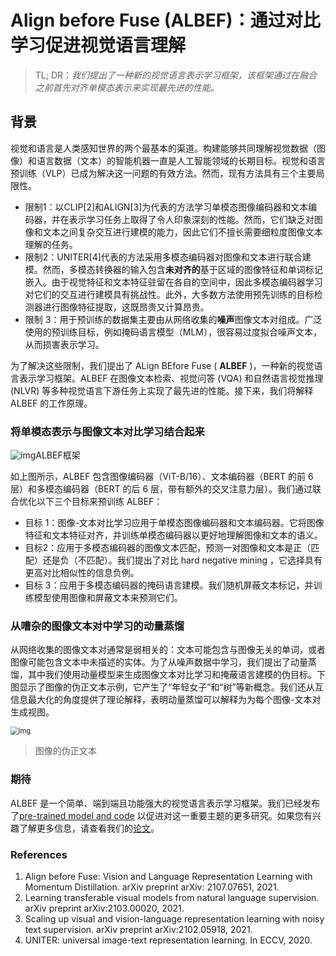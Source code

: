 # Align before Fuse (ALBEF)：通过对比学习促进视觉语言理解

> TL; DR：*我们提出了一种新的视觉语言表示学习框架，该框架通过在融合之前首先对齐单模态表示来实现最先进的性能。*

## 背景

视觉和语言是人类感知世界的两个最基本的渠道。构建能够共同理解视觉数据（图像）和语言数据（文本）的智能机器一直是人工智能领域的长期目标。视觉和语言预训练（VLP）已成为解决这一问题的有效方法。然而，现有方法具有三个主要局限性。

- 限制1：以CLIP[2]和ALIGN[3]为代表的方法学习单模态图像编码器和文本编码器，并在表示学习任务上取得了令人印象深刻的性能。然而，它们缺乏对图像和文本之间复杂交互进行建模的能力，因此它们不擅长需要细粒度图像文本理解的任务。
- 限制2：UNITER[4]代表的方法采用多模态编码器对图像和文本进行联合建模。然而，多模态转换器的输入包含**未对齐的**基于区域的图像特征和单词标记嵌入。由于视觉特征和文本特征驻留在各自的空间中，因此多模态编码器学习对它们的交互进行建模具有挑战性。此外，大多数方法使用预先训练的目标检测器进行图像特征提取，这既昂贵又计算昂贵。
- 限制 3：用于预训练的数据集主要由从网络收集的**噪声**图像文本对组成。广泛使用的预训练目标，例如掩码语言模型（MLM），很容易过度拟合噪声文本，从而损害表示学习。

为了解决这些限制，我们提出了 ALign BEfore Fuse ( **ALBEF** )，一种新的视觉语言表示学习框架。ALBEF 在图像文本检索、视觉问答 (VQA) 和自然语言视觉推理 (NLVR) 等多种视觉语言下游任务上实现了最先进的性能。接下来，我们将解释 ALBEF 的工作原理。

### 将单模态表示与图像文本对比学习结合起来

![img](https://blog.salesforceairesearch.com/content/images/2021/06/Screenshot-2021-06-08-at-1.55.46-pm.png)ALBEF框架

如上图所示，ALBEF 包含图像编码器（ViT-B/16）、文本编码器（BERT 的前 6 层）和多模态编码器（BERT 的后 6 层，带有额外的交叉注意力层）。我们通过联合优化以下三个目标来预训练 ALBEF：

- 目标 1：图像-文本对比学习应用于单模态图像编码器和文本编码器。它将图像特征和文本特征对齐，并训练单模态编码器以更好地理解图像和文本的语义。
- 目标2：应用于多模态编码器的图像文本匹配，预测一对图像和文本是正（匹配）还是负（不匹配）。我们提出了对比 hard negative mining ，它选择具有更高对比相似性的信息负例。
- 目标 3：应用于多模态编码器的掩码语言建模。我们随机屏蔽文本标记，并训练模型使用图像和屏蔽文本来预测它们。

### 从嘈杂的图像文本对中学习的动量蒸馏

从网络收集的图像文本对通常是弱相关的：文本可能包含与图像无关的单词，或者图像可能包含文本中未描述的实体。为了从噪声数据中学习，我们提出了动量蒸馏，其中我们使用动量模型来生成图像文本对比学习和掩蔽语言建模的伪目标。下图显示了图像的伪正文本示例，它产生了“年轻女子”和“树”等新概念。我们还从互信息最大化的角度提供了理论解释，表明动量蒸馏可以解释为为每个图像-文本对生成视图。

<img src="https://blog.salesforceairesearch.com/content/images/2021/06/Screenshot-2021-06-08-at-1.58.48-pm.png" alt="img" style="zoom:80%;" />

> 图像的伪正文本

### 期待

ALBEF 是一个简单、端到端且功能强大的视觉语言表示学习框架。我们已经发布了[pre-trained model and code](https://github.com/salesforce/ALBEF/?ref=blog.salesforceairesearch.com) 以促进对这一重要主题的更多研究。如果您有兴趣了解更多信息，请查看我们的[论文](https://arxiv.org/abs/2107.07651?ref=blog.salesforceairesearch.com)。

### References

1. Align before Fuse: Vision and Language Representation Learning with Momentum Distillation. arXiv preprint arXiv: 2107.07651, 2021.
2. Learning transferable visual models from natural language supervision. arXiv preprint arXiv:2103.00020, 2021.
3. Scaling up visual and vision-language representation learning with noisy text supervision. arXiv preprint arXiv:2102.05918, 2021.
4. UNITER: universal image-text representation learning. In ECCV, 2020.
